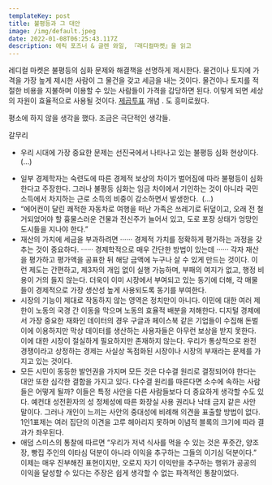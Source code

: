 ```yaml
---
templateKey: post
title: 불평등과 그 대안
image: /img/default.jpeg
date: 2022-01-08T06:25:43.117Z
description: 에릭 포즈너 & 글렌 와일, 『래디컬마켓』을 읽고
---
```

레디컬 마켓은 불평등의 심화 문제와 해결책을 선명하게 제시한다. 물건이나 토지에 가격을 가장 높게 제시한 사람이 그 물건을 갖고 세금을 내는 것이다. 물건이나 토지를 적절한 비용을 지불하며 이용할 수 있는 사람들이 가격을 감당하면 된다. 이렇게 되면 세상의 자원이 효율적으로 사용될 것이다. [제곱투표](https://ko.wikipedia.org/wiki/%EC%A0%9C%EA%B3%B1_%ED%88%AC%ED%91%9C) 개념 . 도 흥미로웠다.

평소에 하지 않을 생각을 했다.  조금은 극단적인 생각들.

갈무리   
- 우리 시대에 가장 중요한 문제는 선진국에서 나타나고 있는 불평등 심화 현상이다. (…)
* 일부 경제학자는 숙련도에 따른 경제적 보상의 차이가 벌어짐에 따라 불평등이 심화한다고 주장한다. 그러나 불평등 심화는 임금 차이에서 기인하는 것이 아니라 국민 소득에서 차지하는 근로 소득의 비중이 감소하면서 발생한다.  (…)
* “에어컨이 달린 쾌적한 자동차로 여행을 떠난 가족은 쓰레기로 뒤덮이고, 오래 전 철거되었어야 할 흉물스러운 건물과 전신주가 늘어서 있고, 도로 포장 상태가 엉망인 도시들을 지나야 한다.”
* 재산의 가치에 세금을 부과하려면 ······ 경제적 가치를 정확하게 평가하는 과정을 갖추는 것이 중요하다. ······ 경제학적으로 매우 간단한 방법이 있는데 ······ 각자 재산을 평가하고 평가액을 공표한 뒤 해당 금액에 누구나 살 수 있게 만드는 것이다. 이런 제도는 간편하고, 제3자의 개입 없이 실행 가능하며, 부패의 여지가 없고, 행정 비용이 거의 들지 않는다. 더욱이 이미 시장에서 부여되고 있는 동기에 더해, 각 매물들이 경제적으로 가장 생산성 높게 사용되도록 동기를 부여한다.
* 시장의 기능이 제대로 작동하지 않는 영역은 정치만이 아니다. 이민에 대한 여러 제한이 노동의 국경 간 이동을 막으며 노동의 효율적 배분을 저해한다. 디지털 경제에서 가장 중요한 재화인 데이터의 경우 구글과 페이스북 같은 기업들이 수집해 돈벌이에 이용하지만 막상 데이터를 생산하는 사용자들은 아무런 보상을 받지 못한다. 이에 대한 시장이 절실하게 필요하지만 존재하지 않는다. 우리가 통상적으로 완전 경쟁이라고 상정하는 경제는 사실상 독점화된 시장이나 시장의 부재라는 문제를 가지고 있는 것이다.
* 모든 시민이 동등한 발언권을 가지며 모든 것은 다수결 원리로 결정되어야 한다는 대안 또한 심각한 결함을 가지고 있다. 다수결 원리를 따른다면 소수에 속하는 사람들은 어떻게 될까? 이들은 특정 사안을 다른 사람들보다 더 중요하게 생각할 수도 있다. 예컨대 성전환자의 성 정체성에 따른 화장실 사용 권리나 낙태 금지 같은 사안 말이다. 그러나 개인이 느끼는 사안의 중대성에 비례해 의견을 표출할 방법이 없다. 1인1표제는 여러 집단의 이견을 고루 헤아리지 못하며 이념적 블록의 크기에 따라 결과가 좌우된다.
* 애덤 스미스의 통찰에 따르면 “우리가 저녁 식사를 먹을 수 있는 것은 푸줏간, 양조장, 빵집 주인의 이타심 덕분이 아니라 이익을 추구하는 그들의 이기심 덕분이다.” 이제는 매우 진부해진 표현이지만, 오로지 자기 이익만을 추구하는 행위가 공공의 이익을 달성할 수 있다는 주장은 쉽게 생각할 수 없는 파격적인 통찰이었다.

